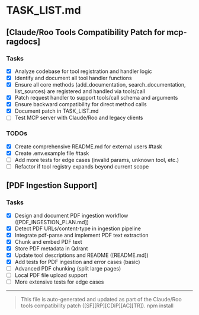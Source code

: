 # TASK_LIST.md

## [Claude/Roo Tools Compatibility Patch for mcp-ragdocs]

### Tasks

- [x] Analyze codebase for tool registration and handler logic
- [x] Identify and document all tool handler functions
- [x] Ensure all core methods (add_documentation, search_documentation, list_sources) are registered and handled via tools/call
- [x] Patch request handler to support tools/call schema and arguments
- [x] Ensure backward compatibility for direct method calls
- [x] Document patch in TASK_LIST.md
- [ ] Test MCP server with Claude/Roo and legacy clients

### TODOs
- [x] Create comprehensive README.md for external users #task
- [x] Create .env.example file #task
- [ ] Add more tests for edge cases (invalid params, unknown tool, etc.)
- [ ] Refactor if tool registry expands beyond current scope

## [PDF Ingestion Support]

### Tasks
- [x] Design and document PDF ingestion workflow ([PDF_INGESTION_PLAN.md])
- [x] Detect PDF URLs/content-type in ingestion pipeline
- [x] Integrate pdf-parse and implement PDF text extraction
- [x] Chunk and embed PDF text
- [x] Store PDF metadata in Qdrant
- [x] Update tool descriptions and README ([README.md])
- [x] Add tests for PDF ingestion and error cases (basic)
- [ ] Advanced PDF chunking (split large pages)
- [ ] Local PDF file upload support
- [ ] More extensive tests for edge cases

---

> This file is auto-generated and updated as part of the Claude/Roo tools compatibility patch ([SF][RP][CDiP][AC][TR]).
npm install